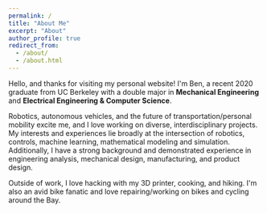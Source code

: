 ```yaml
---
permalink: /
title: "About Me"
excerpt: "About"
author_profile: true
redirect_from: 
  - /about/
  - /about.html
---
```


Hello, and thanks for visiting my personal website! I'm Ben, a recent 2020 graduate from UC Berkeley with a double major in **Mechanical Engineering** and **Electrical Engineering & Computer Science**. 


Robotics, autonomous vehicles, and the future of transportation/personal mobility excite me, and I love working on diverse, interdisciplinary projects. My interests and experiences lie broadly at the intersection of robotics, controls, machine learning, mathematical modeling and simulation. Additionally, I have a strong background and demonstrated experience in engineering analysis, mechanical design, manufacturing, and product design. 


Outside of work, I love hacking with my 3D printer, cooking, and hiking. I'm also an avid bike fanatic and love repairing/working on bikes and cycling around the Bay.